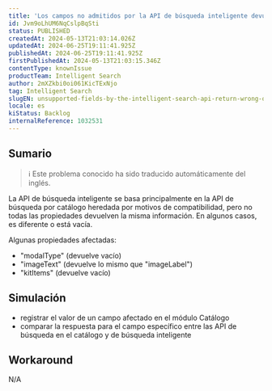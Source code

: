 ```yaml
---
title: 'Los campos no admitidos por la API de búsqueda inteligente devuelven datos erróneos o vacíos'
id: Jvm9oLhUM6NqCslpBqSti
status: PUBLISHED
createdAt: 2024-05-13T21:03:14.026Z
updatedAt: 2024-06-25T19:11:41.925Z
publishedAt: 2024-06-25T19:11:41.925Z
firstPublishedAt: 2024-05-13T21:03:15.346Z
contentType: knownIssue
productTeam: Intelligent Search
author: 2mXZkbi0oi061KicTExNjo
tag: Intelligent Search
slugEN: unsupported-fields-by-the-intelligent-search-api-return-wrong-or-empty-data
locale: es
kiStatus: Backlog
internalReference: 1032531
---
```


## Sumario

>ℹ️ Este problema conocido ha sido traducido automáticamente del inglés.


La API de búsqueda inteligente se basa principalmente en la API de búsqueda por catálogo heredada por motivos de compatibilidad, pero no todas las propiedades devuelven la misma información. En algunos casos, es diferente o está vacía.

Algunas propiedades afectadas:

- "modalType" (devuelve vacío)
- "imageText" (devuelve lo mismo que "imageLabel")
- "kitItems" (devuelve vacío)


##

## Simulación



- registrar el valor de un campo afectado en el módulo Catálogo
- comparar la respuesta para el campo específico entre las API de búsqueda en el catálogo y de búsqueda inteligente



## Workaround


N/A




